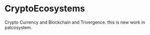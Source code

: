 # CryptoEcosystems
Crypto Currency and Blockchain and Trivergence.
this is new work in patcosystem.
